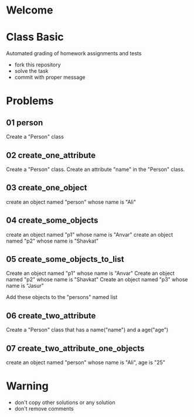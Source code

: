 # Welcome
# Class Basic

Automated grading of homework assignments and tests
- fork this repository
- solve the task
- commit with proper message

# Problems
## 01 person

  Create a "Person" class

## 02 create_one_attribute

  Create a "Person" class.
  Create an attribute "name" in the "Person" class.

## 03 create_one_object

  create an object named "person" whose name is "Ali"

## 04 create_some_objects
  
  create an object named "p1" whose name is "Anvar"
  create an object named "p2" whose name is "Shavkat"

## 05 create_some_objects_to_list

  Create an object named "p1" whose name is "Anvar"
  Create an object named "p2" whose name is "Shavkat"
  Create an object named "p3" whose name is "Jasur"

  Add these objects to the "persons" named list

## 06 create_two_attribute

  Create a "Person" class
  that has a name("name") and a age("age")

  
## 07 create_two_attribute_one_objects
  
  create an object named "person" whose name is "Ali", age is "25"
  
# Warning
- don't copy other solutions or any solution
- don't remove comments